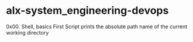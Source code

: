 # alx-system_engineering-devops
0x00. Shell, basics
First Script prints the absolute path name of the current working directory
